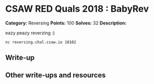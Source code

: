 
# CSAW RED Quals 2018 : BabyRev

**Category:** Reversing
**Points:** 100
**Solves:** 32
**Description:**

eazy peazy reverzing :) 

 `nc reversing.chal.csaw.io 10102`

## Write-up

## Other write-ups and resources


